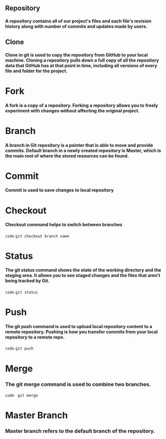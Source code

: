 ## Repository 

#### A repository contains all of our project's files and each file's revision history along with number of commits and updates made by users.

## Clone

#### Clone in git is used to copy the repository from GitHub to your local machine. Cloning a repository pulls down a full copy of all the repository data that GitHub has at that point in time, including all versions of every file and folder for the project.

# Fork

#### A fork is a copy of a repository. Forking a repository allows you to freely experiment with changes without affecting the original project.

# Branch

#### A branch in Git repository is a pointer that is able to move and provide commits. Default branch in a newly created repository is Master, which is the main root of where the stored resources can be found.

# Commit

#### Commit is used to save changes to local repository

# Checkout

#### Checkout command helps to switch between branches

`code`
` git checkout branch name `

# Status

#### The git status command shows the state of the working directory and the staging area. It allows you to see staged changes and the files that aren’t being tracked by Git. 

`code`
` git status `

# Push

#### The git push command is used to upload local repository content to a remote repository. Pushing is how you transfer commits from your local repository to a remote repo.

`code`
` git push `

# Merge

### The git merge command is used to combine two branches.

`code`
` git merge`

# Master Branch
### Master branch refers to the default branch of the repository. 

